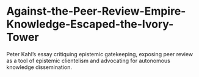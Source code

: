 # Against-the-Peer-Review-Empire-Knowledge-Escaped-the-Ivory-Tower
Peter Kahl’s essay critiquing epistemic gatekeeping, exposing peer review as a tool of epistemic clientelism and advocating for autonomous knowledge dissemination.
